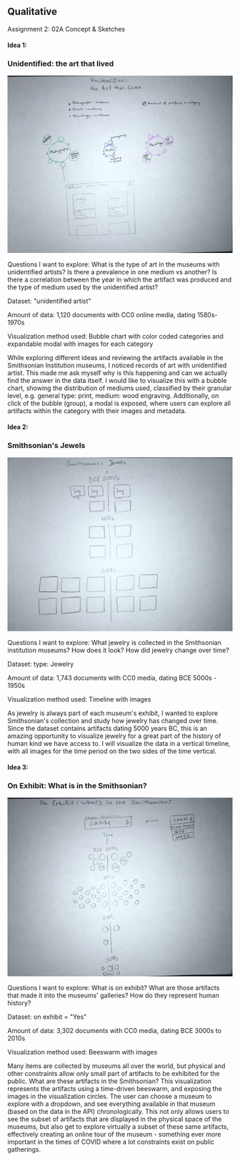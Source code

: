 ## Qualitative

Assignment 2: 02A Concept & Sketches

#### Idea 1: 

### Unidentified: the art that lived

![](01_unidentified.jpg)

Questions I want to explore: What is the type of art in the museums with unidentified artists? Is there a prevalence in one medium vs another? Is there a correlation between the year in which the artifact was produced and the type of medium used by the unidentified artist?

Dataset: "unidentified artist"

Amount of data: 1,120 documents with CC0 online media, dating 1580s-1970s

Visualization method used: Bubble chart with color coded categories and expandable modal with images for each category 

While exploring different ideas and reviewing the artifacts available in the Smithsonian Institution museums, I noticed records of art with unidentified artist. This made me ask myself why is this happening and can we actually find the answer in the data itself. I would like to visualize this with a  bubble chart, showing the distribution of mediums used, classified by their granular level, e.g. general type: print, medium: wood engraving. Additionally, on click of the bubble (group), a modal is exposed, where users can explore all artifacts within the category with their images and metadata.


#### Idea 2: 

### Smithsonian's Jewels

![](02_jewels.jpg)

Questions I want to explore: What jewelry is collected in the Smithsonian institution museums? How does it look? How did jewelry change over time?

Dataset: type: Jewelry

Amount of data: 1,743 documents with CC0 media, dating BCE 5000s - 1950s

Visualization method used: Timeline with images

As jewelry is always part of each museum's exhibit, I wanted to explore Smithsonian's collection and study how jewelry has changed over time. Since the dataset contains artifacts dating 5000 years BC, this is an amazing opportunity to visualize jewelry for a great part of the history of human kind we have access to. I will visualize the data in a vertical timeline, with all images for the time period on the two sides of the time vertical.



#### Idea 3: 

### On Exhibit: What is in the Smithsonian?

![](03_on_exhibit.jpg)

Questions I want to explore: What is on exhibit? What are those artifacts that made it into the museums' galleries? How do they represent human history?

Dataset: on exhibit = "Yes"

Amount of data: 3,302 documents with CC0 media, dating BCE 3000s to 2010s

Visualization method used: Beeswarm with images

Many items are collected by museums all over the world, but physical and other constraints allow only small part of artifacts to be exhibited for the public. What are these artifacts in the Smithsonian? This visualization represents the artifacts using a time-driven beeswarm, and exposing the images in the visualization circles. The user can choose a museum to explore with a dropdown, and see everything available in that museum (based on the data in the API) chronologically. This not only allows users to see the subset of artifacts that are displayed in the physical space of the museums, but also get to explore virtually a subset of these same artifacts, effectively creating an online tour of the museum - something ever more important in the times of COVID where a lot constraints exist on public gatherings. 
